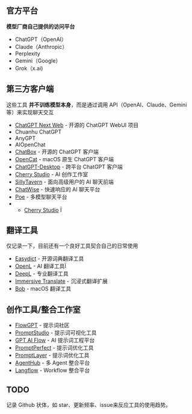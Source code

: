 
## 官方平台
**模型厂商自己提供的访问平台**
- ChatGPT（OpenAI）
- Claude（Anthropic）
- Perplexity
- Gemini（Google）
- Grok（x.ai)


## 第三方客户端
这些工具 **并不训练模型本身**，而是通过调用 API（OpenAI、Claude、Gemini 等）来实现聊天交互
- [ChatGPT Next Web](https://github.com/ChatGPTNextWeb/NextChat) - 开源的 ChatGPT WebUI 项目
- Chuanhu ChatGPT
- AnyGPT
- AIOpenChat
-  [ChatBox](https://github.com/Bin-Huang/chatbox) - 开源的 ChatGPT 客户端
- [OpenCat](https://opencat.app/) - macOS 原生 ChatGPT 客户端
- [ChatGPT-Desktop](https://github.com/Synaptrix/ChatGPT-Desktop) - 跨平台 ChatGPT 客户端
- [Cherry Studio](https://github.com/CherryHQ/cherry-studio) - AI 创作工作室
- [SillyTavern](https://github.com/SillyTavern/SillyTavern) - 面向高级用户的 AI 聊天前端
- [ChatWise](https://chatwise.ai) - 快速响应的 AI 聊天平台
- [Poe](https://poe.com) - 多模型聊天平台
- - [Cherry Studio](https://github.com/CherryHQ/cherry-studio) Ï


## 翻译工具
仅记录一下，目前还有一个良好工具契合自己的日常使用
- [Easydict](https://github.com/tisfeng/Easydict) - 开源词典翻译工具
- [OpenL](https://openl.club/) - AI 翻译工具Ï
- [DeepL](https://www.deepl.com/) - 专业翻译工具
- [Immersive Translate](https://immersive-translate.owenyoung.com/) - 沉浸式翻译扩展
- [Bob](https://bobtranslate.com/) - macOS 翻译工具

## 创作工具/整合工作室

- [FlowGPT](https://flowgpt.com/) - 提示词社区
- [PromptStudio](https://github.com/bigemon/ChatGPT-PromptStudio) - 提示词可视化工具
- [GPT AI Flow](https://www.gptaiflow.tech) - AI 提示词工程平台
- [PromptPerfect](https://promptperfect.jina.ai/) - 提示词优化工具
- [PromptLayer](https://promptlayer.com/) - 提示词优化工具
- [AgentHub](https://www.agenthub.dev/) - 多 Agent 整合平台
- [Langflow](https://www.langflow.org/) - Workflow 整合平台

## TODO
记录 Github 状体，如 star、更新频率、issue来反应工具的使用趋势。
